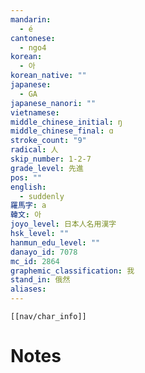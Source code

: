 ```yaml
---
mandarin:
  - é
cantonese:
  - ngo4
korean:
  - 아
korean_native: ""
japanese:
  - GA
japanese_nanori: ""
vietnamese:
middle_chinese_initial: ŋ
middle_chinese_final: ɑ
stroke_count: "9"
radical: 人
skip_number: 1-2-7
grade_level: 先進
pos: ""
english:
  - suddenly
羅馬字: a
韓文: 아
joyo_level: 日本人名用漢字
hsk_level: ""
hanmun_edu_level: ""
danayo_id: 7078
mc_id: 2864
graphemic_classification: 我
stand_in: 俄然
aliases:
---
```

```meta-bind-embed
[[nav/char_info]]
```

# Notes
